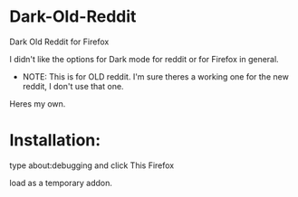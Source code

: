 # Dark-Old-Reddit
Dark Old Reddit for Firefox

I didn't like the options for Dark mode for reddit or for Firefox in general.

- NOTE: This is for OLD reddit.  I'm sure theres a working one for the new reddit, I don't use that one.

Heres my own.

# Installation:

type about:debugging and click This Firefox

load as a temporary addon.
